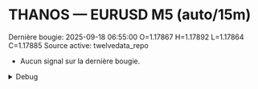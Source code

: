 # THANOS — EURUSD M5 (auto/15m)
Dernière bougie: 2025-09-18 06:55:00  O=1.17867  H=1.17892  L=1.17864  C=1.17885
Source active: twelvedata_repo

- Aucun signal sur la dernière bougie.

<details><summary>Debug</summary>

- TD_API_KEY manquant.

</details>